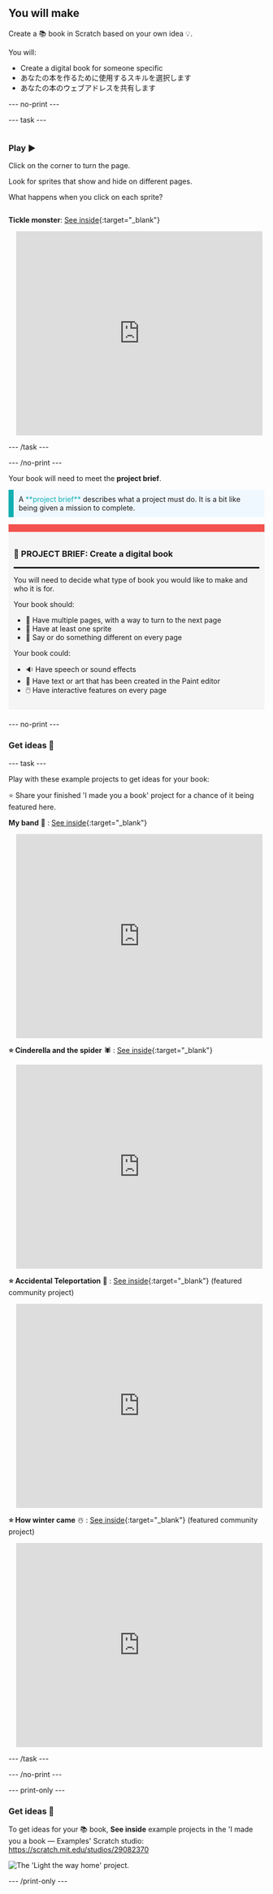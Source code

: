 ## You will make

Create a 📚 book in Scratch based on your own idea 💡.

You will:

+ Create a digital book for someone specific
+ あなたの本を作るために使用するスキルを選択します
+ あなたの本のウェブアドレスを共有します

--- no-print ---

--- task ---

<div style="display: flex; flex-wrap: wrap">
<div style="flex-basis: 200px; flex-grow: 1">

### Play ▶️ 

Click on the corner to turn the page.

Look for sprites that show and hide on different pages.
  
What happens when you click on each sprite?

</div>
<div>
  
**Tickle monster**: [See inside](https://scratch.mit.edu/projects/500189097/editor){:target="_blank"}
<div class="scratch-preview" style="margin-left: 15px;">
  <iframe allowtransparency="true" width="485" height="402" src="https://scratch.mit.edu/projects/embed/500189097/?autostart=false" frameborder="0"></iframe>
</div>

</div>
</div>

--- /task ---

--- /no-print ---

Your book will need to meet the **project brief**.

<p style="border-left: solid; border-width:10px; border-color: #0faeb0; background-color: aliceblue; padding: 10px;">
A <span style="color: #0faeb0">**project brief**</span> describes what a project must do. It is a bit like being given a mission to complete.
</p>

<div style="border-top: 15px solid #f3524f; background-color: whitesmoke; margin-bottom: 20px; padding: 10px;">

### 🎯 PROJECT BRIEF: Create a **digital book**
<hr style="border-top: 2px solid black;">

You will need to decide what type of book you would like to make and who it is for. 

Your book should:
+ 📃 Have multiple pages, with a way to turn to the next page
+ 🐢 Have at least one sprite
+ 💬 Say or do something different on every page

Your book could:
+ 🔉 Have speech or sound effects 
+ 🎨 Have text or art that has been created in the Paint editor
+ 🖱️ Have interactive features on every page
</div>

--- no-print ---

### Get ideas 💭

--- task ---

Play with these example projects to get ideas for your book:

⭐ Share your finished 'I made you a book' project for a chance of it being featured here.

**My band** 🎸 : [See inside](https://scratch.mit.edu/projects/724148783/editor){:target="_blank"}
<div class="scratch-preview" style="margin-left: 15px;">
  <iframe allowtransparency="true" width="485" height="402" src="https://scratch.mit.edu/projects/embed/724148783/?autostart=false" frameborder="0"></iframe>
</div>

**⭐ Cinderella and the spider** 🕷️ : [See inside](https://scratch.mit.edu/projects/799448516/editor){:target="_blank"}
<div class="scratch-preview" style="margin-left: 15px;">
  <iframe allowtransparency="true" width="485" height="402" src="https://scratch.mit.edu/projects/embed/799448516/?autostart=false" frameborder="0"></iframe>
</div>

**⭐ Accidental Teleportation** 🚀 : [See inside](https://scratch.mit.edu/projects/793833913/editor){:target="_blank"} (featured community project)
<div class="scratch-preview" style="margin-left: 15px;">
  <iframe allowtransparency="true" width="485" height="402" src="https://scratch.mit.edu/projects/embed/793833913/?autostart=false" frameborder="0"></iframe>
</div>

**⭐ How winter came** ☃️ : [See inside](https://scratch.mit.edu/projects/707648744/editor){:target="_blank"} (featured community project)
<div class="scratch-preview" style="margin-left: 15px;">
  <iframe allowtransparency="true" width="485" height="402" src="https://scratch.mit.edu/projects/embed/707648744/?autostart=false" frameborder="0"></iframe>
</div>

--- /task ---

--- /no-print ---

--- print-only ---

### Get ideas 💭

To get ideas for your 📚 book, **See inside** example projects in the 'I made you a book — Examples' Scratch studio: https://scratch.mit.edu/studios/29082370

![The 'Light the way home' project.](images/showcase_static.png)

--- /print-only ---


